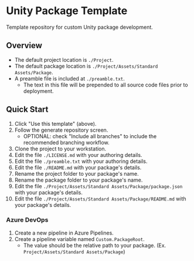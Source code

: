 # Unity Package Template

Template repository for custom Unity package development.

## Overview
- The default project location is `./Project`.
- The default package location is `./Project/Assets/Standard Assets/Package`.
- A preamble file is included at `./preamble.txt`.
	- The text in this file will be prepended to all source code files prior to deployment.

## Quick Start
1. Click "Use this template" (above).
2. Follow the generate repository screen.
	- OPTIONAL: check "Include all branches" to include the recommended branching workflow.
3. Clone the project to your workstation.
4. Edit the file `./LICENSE.md` with your authoring details.
5. Edit the file `./preamble.txt` with your authoring details.
6. Edit the file `./README.md` with your package's details.
7. Rename the project folder to your package's name.
8. Rename the package folder to your package's name.
9. Edit the file `./Project/Assets/Standard Assets/Package/package.json` with your package's details.
10. Edit the file `./Project/Assets/Standard Assets/Package/README.md` with your package's details.

### Azure DevOps
1. Create a new pipeline in Azure Pipelines.
2. Create a pipeline variable named `Custom.PackageRoot`.
	- The value should be the relative path to your package. (Ex. `Project/Assets/Standard Assets/Package`)
